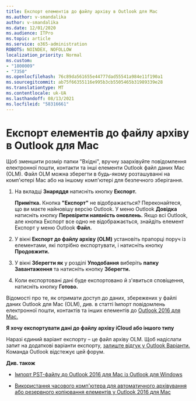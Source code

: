 ```yaml
---
title: Експорт елементів до файлу архіву в Outlook для Mac
ms.author: v-smandalika
author: v-smandalika
ms.date: 12/01/2020
ms.audience: ITPro
ms.topic: article
ms.service: o365-administration
ROBOTS: NOINDEX, NOFOLLOW
localization_priority: Normal
ms.custom:
- "1800009"
- "7350"
ms.openlocfilehash: 76c89da561655e44777dad55541a984e11f190a1
ms.sourcegitcommit: ab75f66355116e995b3cb5505465b31989339e28
ms.translationtype: MT
ms.contentlocale: uk-UA
ms.lasthandoff: 08/13/2021
ms.locfileid: "58316661"
---
```

# <a name="export-items-to-an-archive-file-in-outlook-for-mac"></a>Експорт елементів до файлу архіву в Outlook для Mac

Щоб зменшити розмір папки "Вхідні", вручну заархівуйте повідомлення електронної пошти, контакти та інші елементи Outlook файл даних Mac (OLM). Файл OLM можна зберегти в будь-якому розташуванні на комп'ютері Mac або на іншому комп'ютері для безпечного зберігання.

1. На вкладці **Знаряддя** натисніть кнопку **Експорт.**

    **Примітка.** Кнопка **"Експорт"** не відображається? Переконайтеся, що ви маєте найновішу версію Outlook. У меню Outlook **Довідка** натисніть кнопку **Перевірити наявність оновлень.** Якщо всі Outlook, але кнопка Експорт все одно  не відображається,  знайдіть елемент Експорт у меню Outlook **Файл.**

2. У вікні **Експорт до файлу архіву (OLM)** установіть прапорці поруч із елементами, які потрібно експортувати, і натисніть кнопку **Продовжити.**

3. У вікні **Зберегти як** у розділі **Уподобання** виберіть **папку Завантаження** та натисніть кнопку **Зберегти.**

4. Коли експортовані дані буде експортовано й з'явиться сповіщення, натисніть кнопку **Готово.**

Відомості про те, як отримати доступ до даних, збережених у файлі даних Outlook для Mac (OLM), див. в статті Імпорт повідомлень електронної пошти, контактів та інших елементів до [Outlook 2016 для Mac.](https://support.microsoft.com/office/import-and-export-outlook-email-contacts-and-calendar-92577192-3881-4502-b79d-c3bbada6c8ef#ID0EAACAAA=macOS)

**Я хочу експортувати дані до файлу архіву iCloud або іншого типу**

Наразі єдиний варіант експорту – це файл архіву OLM. Щоб надіслати запит на додаткові варіанти експорту, [залиште відгук у Outlook Варіанти.](https://outlook.uservoice.com/) Команда Outlook відстежує цей форум.

**Див. також**

- [Імпорт PST-файлу до Outlook 2016 для Mac із Outlook для Windows](https://support.microsoft.com/office/import-a-pst-file-into-outlook-for-mac-from-outlook-for-windows-b4a6a1d6-94bb-4c85-a4fc-a83dc690e18c)

- [Використання часового комп'ютера для автоматичного архівування або резервного копіювання елементів у Outlook 2016 для Mac](https://support.microsoft.com/office/automatically-archive-or-back-up-outlook-for-mac-items-441fcce5-2262-4b64-ac8c-fa949df989f5)
